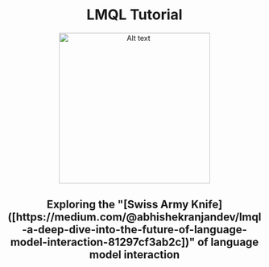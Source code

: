 <div align="center">
  <h1>LMQL Tutorial</h1>
  <img src="https://lmql.ai/assets/lmql.6950db7a.svg" alt="Alt text" width="300">
  <h2> Exploring the "[Swiss Army Knife]([https://medium.com/@abhishekranjandev/lmql-a-deep-dive-into-the-future-of-language-model-interaction-81297cf3ab2c])" of language model interaction </h2>
</div>







